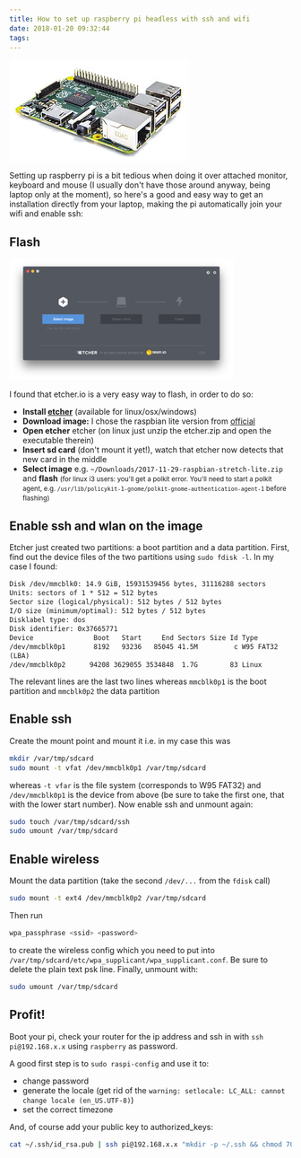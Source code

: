 ```yaml
---
title: How to set up raspberry pi headless with ssh and wifi
date: 2018-01-20 09:32:44
tags:
---
```


![raspberry pi 3](/images/pi.jpg)

Setting up raspberry pi is a bit tedious when doing it over attached monitor, keyboard and mouse (I usually don't have those around anyway, being laptop only at the moment), so here's a good and easy way to get an installation directly from your laptop, making the pi automatically join your wifi and enable ssh:

## Flash

![etcher](/images/etcher.png)

I found that etcher.io is a very easy way to flash, in order to do so:

- **Install [etcher](https://etcher.io/)** (available for linux/osx/windows)
- **Download image:** I chose the raspbian lite version from [official](https://www.raspberrypi.org/downloads/raspbian/)
- **Open etcher** etcher (on linux just unzip the etcher.zip and open the executable therein)
- **Insert sd card** (don't mount it yet!), watch that etcher now detects that new card in the middle
- **Select image** e.g. `~/Downloads/2017-11-29-raspbian-stretch-lite.zip` and **flash** <small>(for linux i3 users: you'll get a polkit error. You'll need to start a polkit agent, e.g. `/usr/lib/policykit-1-gnome/polkit-gnome-authentication-agent-1` before flashing)</small>

<!-- more -->

## Enable ssh and wlan on the image

Etcher just created two partitions: a boot partition and a data partition. First, find out the device files of the two partitions using `sudo fdisk -l`. In my case I found:

```shell
Disk /dev/mmcblk0: 14.9 GiB, 15931539456 bytes, 31116288 sectors
Units: sectors of 1 * 512 = 512 bytes
Sector size (logical/physical): 512 bytes / 512 bytes
I/O size (minimum/optimal): 512 bytes / 512 bytes
Disklabel type: dos
Disk identifier: 0x37665771
Device               Boot   Start     End Sectors Size Id Type
/dev/mmcblk0p1       8192   93236   85045 41.5M         c W95 FAT32 (LBA)
/dev/mmcblk0p2      94208 3629055 3534848  1.7G        83 Linux
```

The relevant lines are the last two lines whereas `mmcblk0p1` is the boot partition and `mmcblk0p2` the data partition

## Enable ssh

Create the mount point and mount it i.e. in my case this was

```bash
mkdir /var/tmp/sdcard
sudo mount -t vfat /dev/mmcblk0p1 /var/tmp/sdcard
```

whereas `-t vfar` is the file system (corresponds to W95 FAT32) and `/dev/mmcblk0p1` is the device from above (be sure to take the first one, that with the lower start number). Now enable ssh and unmount again:

```bash
sudo touch /var/tmp/sdcard/ssh
sudo umount /var/tmp/sdcard
```

## Enable wireless

Mount the data partition (take the second `/dev/...` from the `fdisk` call)

```bash
sudo mount -t ext4 /dev/mmcblk0p2 /var/tmp/sdcard
```

Then run 

```bash
wpa_passphrase <ssid> <password>
```

to create the wireless config which you need to put into `/var/tmp/sdcard/etc/wpa_supplicant/wpa_supplicant.conf`. Be sure to delete the plain text psk line. Finally, unmount with:

```bash
sudo umount /var/tmp/sdcard
```

## Profit!

Boot your pi, check your router for the ip address and ssh in with `ssh pi@192.168.x.x` using `raspberry` as password.

A good first step is to `sudo raspi-config` and use it to:

- change password
- generate the locale (get rid of the `warning: setlocale: LC_ALL: cannot change locale (en_US.UTF-8)`)
- set the correct timezone

And, of course add your public key to authorized_keys:



```bash
cat ~/.ssh/id_rsa.pub | ssh pi@192.168.x.x "mkdir -p ~/.ssh && chmod 700 ~/.ssh && cat >>  ~/.ssh/authorized_keys"
```